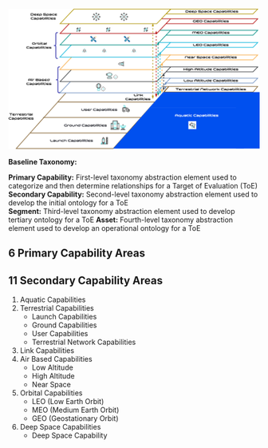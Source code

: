 ![Reference Architecture](ra.png)

**Baseline Taxonomy:**

**Primary Capability:** First-level taxonomy abstraction element used to categorize and then determine relationships for a Target of Evaluation (ToE)  
**Secondary Capability:** Second-level taxonomy abstraction element used to develop the initial ontology for a ToE  
**Segment:** Third-level taxonomy abstraction element used to develop tertiary ontology for a ToE
**Asset:** Fourth-level taxonomy abstraction element used to develop an operational ontology for a ToE 

## 6 Primary Capability Areas
## 11 Secondary Capability Areas

1. Aquatic Capabilities
2. Terrestrial Capabilities
   - Launch Capabilities
   - Ground Capabilities
   - User Capabilities
   - Terrestrial Network Capabilities
3. Link Capabilities
4. Air Based Capabilities
   - Low Altitude
   - High Altitude
   - Near Space
5. Orbital Capabilities
   - LEO (Low Earth Orbit)
   - MEO (Medium Earth Orbit)
   - GEO (Geostationary Orbit)
6. Deep Space Capabilities
   - Deep Space Capability
